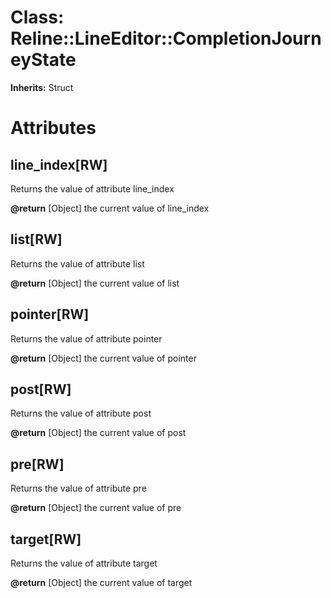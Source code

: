 # Class: Reline::LineEditor::CompletionJourneyState
**Inherits:** Struct
    



# Attributes
## line_index[RW] [](#attribute-i-line_index)
Returns the value of attribute line_index

**@return** [Object] the current value of line_index

## list[RW] [](#attribute-i-list)
Returns the value of attribute list

**@return** [Object] the current value of list

## pointer[RW] [](#attribute-i-pointer)
Returns the value of attribute pointer

**@return** [Object] the current value of pointer

## post[RW] [](#attribute-i-post)
Returns the value of attribute post

**@return** [Object] the current value of post

## pre[RW] [](#attribute-i-pre)
Returns the value of attribute pre

**@return** [Object] the current value of pre

## target[RW] [](#attribute-i-target)
Returns the value of attribute target

**@return** [Object] the current value of target


